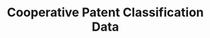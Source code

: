 ---
bigquery: https://console.cloud.google.com/bigquery?p=patents-public-data&d=cpc&page=dataset
citation: '“Cooperative Patent Classification” by the EPO and USPTO, for public use. '
contributors:
- EPO
- USPTO
cost: None
description: Cooperative Patent Classification Data contains the scheme and definitions
  of the Cooperative Patent Classification system for classifying patent documents.
  The CPC is the result of a partnership between the EPO and the USPTO in their joint
  effort to develop a common, internationally compatible classification system for
  technical documents, in particular patent publications, which will be used by both
  offices in the patent granting process
documentation: https://www.cooperativepatentclassification.org/cpcSchemeAndDefinitions
last_edit: Mon, 19 Jun 2023 16:43:10 GMT
location: https://www.cooperativepatentclassification.org/index
maintained_by: USPTO, EPO
open_access: 'TRUE'
schema_fields:
- level
- sizeCache
- glossary
- date_revised
- breakdownCode
- titleFull
- title_full
- parents
- title_part
- definition
- children
- informativeReferences
- breakdown_code
- application_references
- residualReferences
- symbol
- scopeLimitingReferences
- residual_references
- titlePart
- applicationReferences
- notAllocatable
- not_allocatable
- synonyms
- rules
- limitingReferences
- ipcConcordant
- childGroups
- additional_only
- child_groups
- dateRevised
- status
- ipc_concordant
- limiting_references
- precedenceLimitingReferences
- informative_references
shortname: cooperative_patent_classification
tags:
- patents
- science
title: Cooperative Patent Classification Data
uuid: 984374a7-16e9-4b35-9445-458daceb01bf
versioning: 'FALSE'
---